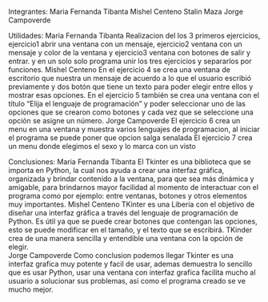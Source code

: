 ﻿Integrantes:
Maria Fernanda Tibanta
Mishel Centeno
Stalin Maza
Jorge Campoverde

Utilidades:
Maria Fernanda Tibanta 
Realizacion del los 3 primeros ejercicios, ejercicio1 abrir una ventana con un mensaje, ejercicio2 ventana con un mensaje y color de la ventana y ejercicio3 ventana con botones de salir y entrar. y en un solo solo  programa unir los tres ejercicios y separarlos por funciones.
Mishel Centeno
En el ejercicio 4 se crea una ventana de escritorio  que nuestra un mensaje de acuerdo  a lo que el usuario escribió  previamente y dos botón  que tiene un texto  para poder elegir entre ellos y mostrar esas opciones. En el  ejercicio 5  también se crea una ventana con el título “Elija el lenguaje de programación” y poder seleccionar uno de las opciones que se crearon como  botones y cada vez que se seleccione una opción se asigne un número.
Jorge Campoverde
El ejercicio 6 crea un menu en una ventana y muestra varios lenguajes de programacion, al iniciar el programa se puede poner que opcion salga senalada
El ejercicio 7 crea un menu donde elegimos el sexo y lo marca con un visto

Conclusiones:
Maria Fernanda Tibanta 
El Tkinter es una biblioteca que se importa en  Python, la cual  nos ayuda a crear una interfaz gráfica, organizada y brindar contenido a la ventana, para que sea más dinámica y amigable, para brindarnos mayor facilidad al momento de  interactuar con el programa como por ejemplo: entre ventanas, botones y otros elementos muy importantes.
Mishel Centeno
TKinter es una Liberia con el objetivo de diseñar una interfaz gráfica a través del  lenguaje de programación de Python. Es útil ya que se puede crear botones que contengan las opciones, esto  se puede modificar en el  tamaño, y el texto  que se escribirá. TKinder crea de una manera sencilla y entendible una ventana con la opción de elegir.   
Jorge Campoverde
Como conclusion podemos llegar Tkinter es una interfaz grafica muy potente 
y facil de usar, ademas demuestra lo sencillo que es usar Python, usar una ventana con 
interfaz grafica facilita mucho al usuario a solucionar sus problemas, asi como el programa
creado se ve mucho mejor.